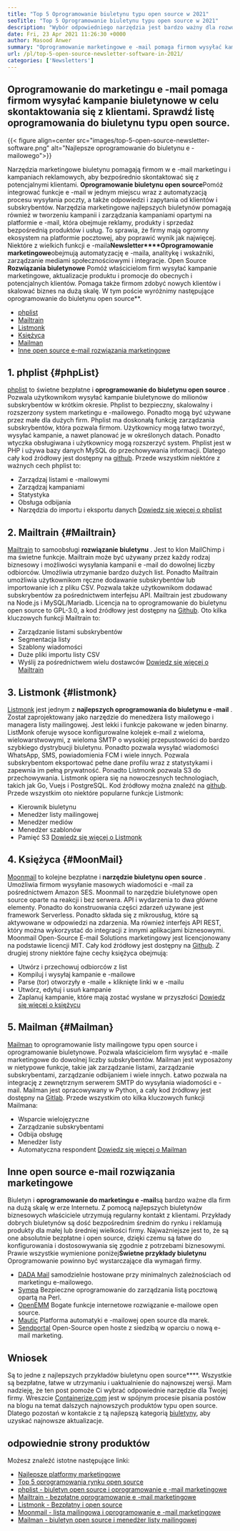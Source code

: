 ```yaml
---
title: "Top 5 Oprogramowanie biuletynu typu open source w 2021" 
seoTitle: "Top 5 Oprogramowanie biuletynu typu open source w 2021" 
description: "Wybór odpowiedniego narzędzia jest bardzo ważny dla rozwoju firmy. Mamy zwięzłą listę najlepszego oprogramowania do biuletynu open source e -mail." 
date: Fri, 23 Apr 2021 11:26:30 +0000
author: Masood Anwer
summary: "Oprogramowanie marketingowe e -mail pomaga firmom wysyłać kampanie biuletynowe w celu skontaktowania się z klientami. Sprawdź listę oprogramowania do biuletynu typu open source." 
url: /pl/top-5-open-source-newsletter-software-in-2021/
categories: ['Newsletters']
---
```


## Oprogramowanie do marketingu e -mail pomaga firmom wysyłać kampanie biuletynowe w celu skontaktowania się z klientami. Sprawdź listę oprogramowania do biuletynu typu open source.

{{< figure align=center src="images/top-5-open-source-newsletter-software.png" alt="Najlepsze oprogramowanie do biuletynu e -mailowego">}}

Narzędzia marketingowe biuletynu pomagają firmom w e -mail marketingu i kampaniach reklamowych, aby bezpośrednio skontaktować się z potencjalnymi klientami. **Oprogramowanie biuletynu open source**Pomóż integrować funkcje e -mail w jednym miejscu wraz z automatyzacją procesu wysyłania poczty, a także odpowiedzi i zapytania od klientów i subskrybentów. Narzędzia marketingowe najlepszych biuletynów pomagają również w tworzeniu kampanii i zarządzania kampaniami opartymi na platformie e -mail, która obejmuje reklamy, produkty i sprzedaż bezpośrednią produktów i usług. To sprawia, że ​​firmy mają ogromny ekosystem na platformie pocztowej, aby poprawić wynik jak najwięcej. Niektóre z wielkich funkcji e -maila**Newsletter****Oprogramowanie marketingowe**obejmują automatyzację e -maila, analitykę i wskaźniki, zarządzanie mediami społecznościowymi i integracje.
Open Source **Rozwiązania biuletynowe** Pomóż właścicielom firm wysyłać kampanie marketingowe, aktualizacje produktu i promocje do obecnych i potencjalnych klientów. Pomaga także firmom zdobyć nowych klientów i skalować biznes na dużą skalę. W tym poście wyróżnimy następujące oprogramowanie do biuletynu open source**.
  * [phplist][1]
  * [Mailtrain][2]
  * [Listmonk][3]
  * [Księżyca][4]
  * [Mailman][5]
  * [Inne open source e-mail rozwiązania marketingowe][6]

## 1. phplist {#phpList}

[phplist][7] to świetne bezpłatne i **oprogramowanie do biuletynu open source** . Pozwala użytkownikom wysyłać kampanie biuletynowe do milionów subskrybentów w krótkim okresie. Phplist to bezpieczny, skalowalny i rozszerzony system marketingu e -mailowego. Ponadto mogą być używane przez małe dla dużych firm. Phplist ma doskonałą funkcję zarządzania subskrybentów, która pozwala firmom. Użytkownicy mogą łatwo tworzyć, wysyłać kampanie, a nawet planować je w określonych datach. Ponadto wtyczka obsługiwana i użytkownicy mogą rozszerzyć system. Phplist jest w PHP i używa bazy danych MySQL do przechowywania informacji. Dlatego cały kod źródłowy jest dostępny na [github][8].
Przede wszystkim niektóre z ważnych cech phplist to:
  * Zarządzaj listami e -mailowymi
  * Zarządzaj kampaniami
  * Statystyka
  * Obsługa odbijania
  * Narzędzia do importu i eksportu danych
[Dowiedz się więcej o phplist][7]

## 2. Mailtrain {#Mailtrain}

[Mailtrain][9] to samoobsługi **rozwiązanie biuletynu** . Jest to klon MailChimp i ma świetne funkcje. Mailtrain może być używany przez każdy rodzaj biznesowy i możliwości wysyłania kampanii e -mail do dowolnej liczby odbiorców. Umożliwia utrzymanie bardzo dużych list. Ponadto Mailtrain umożliwia użytkownikom ręczne dodawanie subskrybentów lub importowanie ich z pliku CSV. Pozwala także użytkownikom dodawać subskrybentów za pośrednictwem interfejsu API. Mailtrain jest zbudowany na Node.js i MySQL/Mariadb. Licencja na to oprogramowanie do biuletynu open source to GPL-3.0, a kod źródłowy jest dostępny na [Github][10].
Oto kilka kluczowych funkcji Mailtrain to:
  * Zarządzanie listami subskrybentów
  * Segmentacja listy
  * Szablony wiadomości
  * Duże pliki importu listy CSV
  * Wyślij za pośrednictwem wielu dostawców
[Dowiedz się więcej o Mailtrain][9]

## 3. Listmonk {#listmonk}

[Listmonk][11] jest jednym z **najlepszych oprogramowania do biuletynu e -mail** . Został zaprojektowany jako narzędzie do menedżera listy mailowego i managera listy mailingowej. Jest lekki i funkcje pakowane w jeden binarny. ListMonk oferuje wysoce konfigurowalne kolejek e-mail z wieloma, wielowarstwowymi, z wieloma SMTP o wysokiej przepustowości do bardzo szybkiego dystrybucji biuletynu. Ponadto pozwala wysyłać wiadomości WhatsApp, SMS, powiadomienia FCM i wiele innych. Pozwala subskrybentom eksportować pełne dane profilu wraz z statystykami i zapewnia im pełną prywatność. Ponadto Listmonk pozwala S3 do przechowywania. Listmonk opiera się na nowoczesnych technologiach, takich jak Go, Vuejs i PostgreSQL. Kod źródłowy można znaleźć na [github][12].
Przede wszystkim oto niektóre popularne funkcje Listmonk:
  * Kierownik biuletynu
  * Menedżer listy mailingowej
  * Menedżer mediów
  * Menedżer szablonów
  * Pamięć S3
[Dowiedz się więcej o Listmonk][11]

## 4. Księżyca {#MoonMail}

[Moonmail][13] to kolejne bezpłatne i **narzędzie biuletynu open source** . Umożliwia firmom wysyłanie masowych wiadomości e -mail za pośrednictwem Amazon SES. Moonmail to narzędzie biuletynowe open source oparte na reakcji i bez serwera. API i wydarzenia to dwa główne elementy. Ponadto do konstruowania części zdarzeń używane jest framework Serverless. Ponadto składa się z mikrousług, które są aktywowane w odpowiedzi na zdarzenia. Ma również interfejs API REST, który można wykorzystać do integracji z innymi aplikacjami biznesowymi. Moonmail Open-Source E-mail Solutions marketingowy jest licencjonowany na podstawie licencji MIT. Cały kod źródłowy jest dostępny na [Github][14].
Z drugiej strony niektóre fajne cechy księżyca obejmują:
  * Utwórz i przechowuj odbiorców z list
  * Kompiluj i wysyłaj kampanie e -mailowe
  * Parse (tor) otworzyły e -maile + kliknięte linki w e -mailu
  * Utwórz, edytuj i usuń kampanie
  * Zaplanuj kampanie, które mają zostać wysłane w przyszłości
[Dowiedz się więcej o księżycu][13]

## 5. Mailman {#Mailman}

[Mailman][15] to oprogramowanie listy mailingowe typu open source i oprogramowanie biuletynowe. Pozwala właścicielom firm wysyłać e -maile marketingowe do dowolnej liczby subskrybentów. Mailman jest wyposażony w nietypowe funkcje, takie jak zarządzanie listami, zarządzanie subskrybentami, zarządzanie odbijaniem i wiele innych. Łatwo pozwala na integrację z zewnętrznym serwerem SMTP do wysyłania wiadomości e -mail. Mailman jest opracowywany w Python, a cały kod źródłowy jest dostępny na [Gitlab][16].
Przede wszystkim oto kilka kluczowych funkcji Mailmana:
  * Wsparcie wielojęzyczne
  * Zarządzanie subskrybentami
  * Odbija obsługę
  * Menedżer listy
  * Automatyczna respondent
[Dowiedz się więcej o Mailman][15]

## Inne open source e-mail rozwiązania marketingowe
Biuletyn i **oprogramowanie do marketingu e -mail**są bardzo ważne dla firm na dużą skalę w erze Internetu. Z pomocą najlepszych biuletynów biznesowych właściciele utrzymują regularny kontakt z klientami. Przykłady dobrych biuletynów są dość bezpośrednim średnim do rynku i reklamują produkty dla małej lub średniej wielkości firmy. Najważniejsze jest to, że są one absolutnie bezpłatne i open source, dzięki czemu są łatwe do konfigurowania i dostosowywania się zgodnie z potrzebami biznesowymi. Prawie wszystkie wymienione poniżej**Świetne przykłady biuletynu** Oprogramowanie powinno być wystarczające dla wymagań firmy.
  * [DADA Mail][17] samodzielnie hostowane przy minimalnych zależnościach od marketingu e-mailowego.
  * [Sympa][18] Bezpieczne oprogramowanie do zarządzania listą pocztową opartą na Perl.
  * [OpenEMM][19] Bogate funkcje internetowe rozwiązanie e-mailowe open source.
  * [Mautic][20] Platforma automatyki e -mailowej open source dla marek.
  * [Sendportal][21] Open-Source open hoste z siedzibą w oparciu o nową e-mail marketing.

## Wniosek
Są to jedne z najlepszych przykładów biuletynu open source****. Wszystkie są bezpłatne, łatwe w utrzymaniu i uaktualnienie do najnowszej wersji. Mam nadzieję, że ten post pomoże Ci wybrać odpowiednie narzędzie dla Twojej firmy.
Wreszcie [Containerize.com][22] jest w spójnym procesie pisania postów na blogu na temat dalszych najnowszych produktów typu open source. Dlatego pozostań w kontakcie z tą najlepszą kategorią [biuletyny][23], aby uzyskać najnowsze aktualizacje.

## odpowiednie strony produktów
Możesz znaleźć istotne następujące linki:
  * [Najlepsze platformy marketingowe][24]
  * [Top 5 oprogramowania rynku open source][25]
  * [phplist - biuletyn open source i oprogramowanie e -mail marketingowe][7]
  * [Mailtrain - bezpłatne oprogramowanie e -mail marketingowe][9]
  * [Listmonk - Bezpłatny i open source][11]
  * [Moonmail - lista mailingowa i oprogramowanie e -mail marketingowe][13]
  * [Mailman - biuletyn open source i menedżer listy mailingowej][15]



[1]: #phpList
[2]: #Mailtrain
[3]: #listmonk
[4]: #MoonMail
[5]: #Mailman
[6]: #OtherOpen-sourceEmailMarketingSolutions
[7]: https://products.containerize.com/newsletter/phplist
[8]: https://github.com/phpList/phplist3
[9]: https://products.containerize.com/newsletter/mailtrain
[10]: https://github.com/Mailtrain-org/mailtrain
[11]: https://products.containerize.com/newsletter/listmonk
[12]: https://github.com/knadh/listmonk
[13]: https://products.containerize.com/newsletter/moonmail
[14]: https://github.com/MoonMail/MoonMail
[15]: https://products.containerize.com/newsletter/mailman
[16]: https://gitlab.com/mailman
[17]: https://dadamailproject.com/
[18]: https://www.sympa.org/
[19]: https://www.agnitas.de/en/e-marketing_manager/email-marketing-software-variants/openemm/
[20]: https://www.mautic.org/
[21]: https://laravel-news.com/sendportal-open-source-email-marketing-software
[22]: https://containerize.com
[23]: https://blog.containerize.com/category/newsletter/
[24]: https://products.containerize.com/newsletter
[25]: https://blog.containerize.com/marketplace/top-5-open-source-marketplace-software-in-2021/
